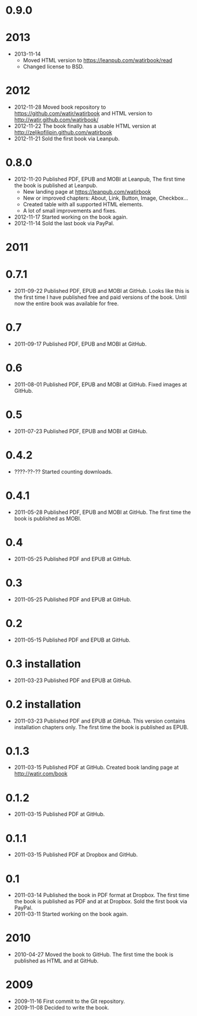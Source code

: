 # 0.9.0

# 2013

- 2013-11-14
  - Moved HTML version to https://leanpub.com/watirbook/read
  - Changed license to BSD.

# 2012

- 2012-11-28 Moved book repository to https://github.com/watir/watirbook and HTML version to http://watir.github.com/watirbook/
- 2012-11-22 The book finally has a usable HTML version at http://zeljkofilipin.github.com/watirbook
- 2012-11-21 Sold the first book via Leanpub.

# 0.8.0

- 2012-11-20 Published PDF, EPUB and MOBI at Leanpub, The first time the book is published at Leanpub.
  - New landing page at https://leanpub.com/watirbook
  - New or improved chapters: About, Link, Button, Image, Checkbox...
  - Created table with all supported HTML elements.
  - A lot of small improvements and fixes.
- 2012-11-17 Started working on the book again.
- 2012-11-14 Sold the last book via PayPal.

# 2011

# 0.7.1

- 2011-09-22 Published PDF, EPUB and MOBI at GitHub. Looks like this is the first time I have published free and paid versions of the book. Until now the entire book was available for free.

# 0.7

- 2011-09-17 Published PDF, EPUB and MOBI at GitHub.

# 0.6

- 2011-08-01 Published PDF, EPUB and MOBI at GitHub. Fixed images at GitHub.

# 0.5

- 2011-07-23 Published PDF, EPUB and MOBI at GitHub.

# 0.4.2

- ????-??-?? Started counting downloads.

# 0.4.1

- 2011-05-28 Published PDF, EPUB and MOBI at GitHub. The first time the book is published as MOBI.

# 0.4

- 2011-05-25 Published PDF and EPUB at GitHub.

# 0.3

- 2011-05-25 Published PDF and EPUB at GitHub.

# 0.2

- 2011-05-15 Published PDF and EPUB at GitHub.

# 0.3 installation

- 2011-03-23 Published PDF and EPUB at GitHub.

# 0.2 installation

- 2011-03-23 Published PDF and EPUB at GitHub. This version contains installation chapters only. The first time the book is published as EPUB.

# 0.1.3

- 2011-03-15 Published PDF at GitHub. Created book landing page at http://watir.com/book

# 0.1.2

- 2011-03-15 Published PDF at GitHub.

# 0.1.1

- 2011-03-15 Published PDF at Dropbox and GitHub.

# 0.1

- 2011-03-14 Published the book in PDF format at Dropbox. The first time the book is published as PDF and at at Dropbox. Sold the first book via PayPal.
- 2011-03-11 Started working on the book again.

# 2010

- 2010-04-27 Moved the book to GitHub. The first time the book is published as HTML and at GitHub.

# 2009

- 2009-11-16 First commit to the Git repository.
- 2009-11-08 Decided to write the book.

